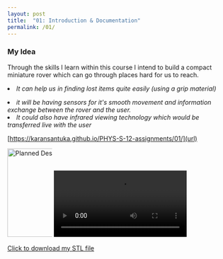 ```yaml
---
layout: post
title:  "01: Introduction & Documentation"
permalink: /01/
---
```


### My Idea

Through the skills I learn within this course I intend to build a compact miniature rover which can go through places hard for us to reach.
<i><li>It can help us in finding lost items quite easily (using a grip material)
<li>it will be having sensors for it's smooth movement and information exchange between the rover and the user.
<li> It could also have infrared viewing technology which would be transferred live with the user	</i>



<!-- You can include comments that will not be translated to HTML -->

<!-- You can include links and images in the following format: -->

[https://karansantuka.github.io/PHYS-S-12-assignments/01/](url)

<!-- Or, you can also directly include HTML, for example to make a split image -->

<img src="Thought.jpg" alt="Planned Design" style="height: 200px; max-width: 20%">

<!-- You can also use HTML tags to include a video -->
<video controls>
	<source src="demo.mp4" type="video/mp4">
</video>

<!-- Or to add a download link to any (reasonably small) file in your permalink directory -->

<a href='cube.stl' download>Click to download my STL file</a>

